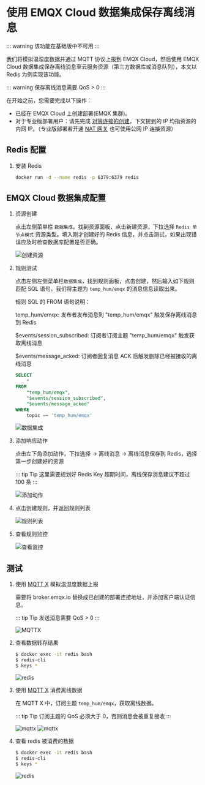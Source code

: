 # 使用 EMQX Cloud 数据集成保存离线消息

::: warning
该功能在基础版中不可用
:::

我们将模拟温湿度数据并通过 MQTT 协议上报到 EMQX Cloud，然后使用 EMQX Cloud 数据集成保存离线消息至云服务资源（第三方数据库或消息队列），本文以 Redis 为例实现该功能。

::: warning
保存离线消息需要 QoS > 0
:::

在开始之前，您需要完成以下操作：

* 已经在 EMQX Cloud 上创建部署(EMQX 集群)。
* 对于专业版部署用户：请先完成 [对等连接的创建](../deployments/vpc_peering.md)，下文提到的 IP 均指资源的内网 IP。（专业版部署若开通 [NAT 网关](../vas/nat-gateway.md) 也可使用公网 IP 连接资源）

## Redis 配置

1. 安装 Redis

   ```bash
   docker run -d --name redis -p 6379:6379 redis
   ```

## EMQX Cloud 数据集成配置

1. 资源创建

   点击左侧菜单栏 `数据集成`，找到资源面板，点击新建资源，下拉选择 `Redis 单节点模式` 资源类型。填入刚才创建好的 Redis 信息，并点击测试，如果出现错误应及时检查数据库配置是否正确。

   ![创建资源](./_assets/redis_create_resource.png)

2. 规则测试

   点击左侧左侧菜单栏`数据集成`，找到规则面板，点击创建，然后输入如下规则匹配 SQL 语句。我们将主题为 `temp_hum/emqx` 的消息信息读取出来。

   规则 SQL 的 FROM 语句说明：

   temp_hum/emqx: 发布者发布消息到 "temp_hum/emqx" 触发保存离线消息到 Redis

   $events/session_subscribed: 订阅者订阅主题 "temp_hum/emqx" 触发获取离线消息

   $events/message_acked: 订阅者回复消息 ACK 后触发删除已经被接收的离线消息

   ```sql
   SELECT
       *
   FROM
       "temp_hum/emqx",
       "$events/session_subscribed",
       "$events/message_acked"
   WHERE
       topic =~ 'temp_hum/emqx'
   ```

   ![数据集成](./_assets/offonline_sql_test.png)

3. 添加响应动作

   点击左下角添加动作，下拉选择 → 离线消息 → 离线消息保存到 Redis，选择第一步创建好的资源

   ::: tip Tip
   这里需要规划好 Redis Key 超期时间，离线保存消息建议不超过 100 条
   :::

   ![添加动作](./_assets/offonline_redis_action.png)

4. 点击创建规则，并返回规则列表

   ![规则列表](./_assets/view_rule_engine_offonline_redis.png)

5. 查看规则监控

   ![查看监控](./_assets/view_monitor_offonline_redis.png)

## 测试

1. 使用 [MQTT X](https://mqttx.app/) 模拟温湿度数据上报

   需要将 broker.emqx.io 替换成已创建的部署连接地址，并添加客户端认证信息。

   ::: tip Tip
   发送消息需要 QoS > 0
   :::

   ![MQTTX](./_assets/mqttx_offonline_publish.png)

2. 查看数据转存结果

    ```bash
    $ docker exec -it redis bash
    $ redis-cli
    $ keys *
    ```

    ![redis](./_assets/offonline_redis_query_result.png)

3. 使用 [MQTT X](https://mqttx.app/) 消费离线数据

   在 MQTT X 中，订阅主题 `temp_hum/emqx`，获取离线数据。

   ::: tip Tip
   订阅主题的 QoS 必须大于 0，否则消息会被重复接收
   :::

   ![mqttx](./_assets/mqttx_offonline_message.png)
   ![mqttx](./_assets/mqttx_offonline_message2.png)

4. 查看 redis 被消费的数据

   ```bash
   $ docker exec -it redis bash
   $ redis-cli
   $ keys *
   ```

   ![redis](./_assets/offonline_redis_query_result2.png)

